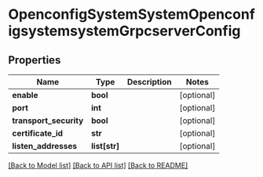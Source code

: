 # OpenconfigSystemSystemOpenconfigsystemsystemGrpcserverConfig

## Properties
Name | Type | Description | Notes
------------ | ------------- | ------------- | -------------
**enable** | **bool** |  | [optional] 
**port** | **int** |  | [optional] 
**transport_security** | **bool** |  | [optional] 
**certificate_id** | **str** |  | [optional] 
**listen_addresses** | **list[str]** |  | [optional] 

[[Back to Model list]](../README.md#documentation-for-models) [[Back to API list]](../README.md#documentation-for-api-endpoints) [[Back to README]](../README.md)



